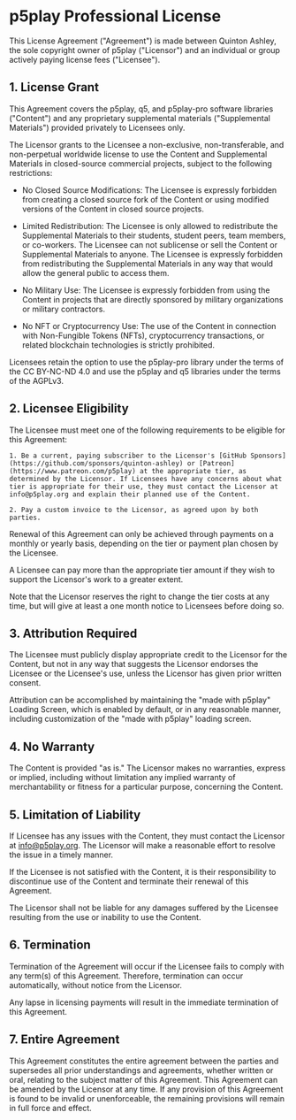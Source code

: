 # p5play Professional License

This License Agreement ("Agreement") is made between Quinton Ashley, the sole copyright owner of p5play ("Licensor") and an individual or group actively paying license fees ("Licensee").

## 1. License Grant

This Agreement covers the p5play, q5, and p5play-pro software libraries ("Content") and any proprietary supplemental materials ("Supplemental Materials") provided privately to Licensees only.

The Licensor grants to the Licensee a non-exclusive, non-transferable, and non-perpetual worldwide license to use the Content and Supplemental Materials in closed-source commercial projects, subject to the following restrictions:

- No Closed Source Modifications: The Licensee is expressly forbidden from creating a closed source fork of the Content or using modified versions of the Content in closed source projects.

- Limited Redistribution: The Licensee is only allowed to redistribute the Supplemental Materials to their students, student peers, team members, or co-workers. The Licensee can not sublicense or sell the Content or Supplemental Materials to anyone. The Licensee is expressly forbidden from redistributing the Supplemental Materials in any way that would allow the general public to access them.

- No Military Use: The Licensee is expressly forbidden from using the Content in projects that are directly sponsored by military organizations or military contractors.

- No NFT or Cryptocurrency Use: The use of the Content in connection with Non-Fungible Tokens (NFTs), cryptocurrency transactions, or related blockchain technologies is strictly prohibited.

Licensees retain the option to use the p5play-pro library under the terms of the CC BY-NC-ND 4.0 and use the p5play and q5 libraries under the terms of the AGPLv3.

## 2. Licensee Eligibility

The Licensee must meet one of the following requirements to be eligible for this Agreement:

    1. Be a current, paying subscriber to the Licensor's [GitHub Sponsors](https://github.com/sponsors/quinton-ashley) or [Patreon](https://www.patreon.com/p5play) at the appropriate tier, as determined by the Licensor. If Licensees have any concerns about what tier is appropriate for their use, they must contact the Licensor at info@p5play.org and explain their planned use of the Content.

    2. Pay a custom invoice to the Licensor, as agreed upon by both parties.

Renewal of this Agreement can only be achieved through payments on a monthly or yearly basis, depending on the tier or payment plan chosen by the Licensee.

A Licensee can pay more than the appropriate tier amount if they wish to support the Licensor's work to a greater extent.

Note that the Licensor reserves the right to change the tier costs at any time, but will give at least a one month notice to Licensees before doing so.

## 3. Attribution Required

The Licensee must publicly display appropriate credit to the Licensor for the Content, but not in any way that suggests the Licensor endorses the Licensee or the Licensee's use, unless the Licensor has given prior written consent.

Attribution can be accomplished by maintaining the "made with p5play" Loading Screen, which is enabled by default, or in any reasonable manner, including customization of the "made with p5play" loading screen.

## 4. No Warranty

The Content is provided "as is." The Licensor makes no warranties, express or implied, including without limitation any implied warranty of merchantability or fitness for a particular purpose, concerning the Content.

## 5. Limitation of Liability

If Licensee has any issues with the Content, they must contact the Licensor at info@p5play.org. The Licensor will make a reasonable effort to resolve the issue in a timely manner.

If the Licensee is not satisfied with the Content, it is their responsibility to discontinue use of the Content and terminate their renewal of this Agreement.

The Licensor shall not be liable for any damages suffered by the Licensee resulting from the use or inability to use the Content.

## 6. Termination

Termination of the Agreement will occur if the Licensee fails to comply with any term(s) of this Agreement. Therefore, termination can occur automatically, without notice from the Licensor.

Any lapse in licensing payments will result in the immediate termination of this Agreement.

## 7. Entire Agreement

This Agreement constitutes the entire agreement between the parties and supersedes all prior understandings and agreements, whether written or oral, relating to the subject matter of this Agreement. This Agreement can be amended by the Licensor at any time. If any provision of this Agreement is found to be invalid or unenforceable, the remaining provisions will remain in full force and effect.
